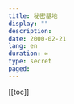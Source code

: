 ```yaml
---
title: 秘密基地
display: ""
description: 
date: 2000-02-21
lang: en
duration: ∞
type: secret
paged:
---
```

[[toc]]

<SecretList />
